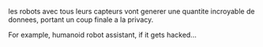 les robots avec tous leurs capteurs vont generer une quantite incroyable de donnees, portant un coup finale a la privacy.

For example, humanoid robot assistant, if it gets hacked...
